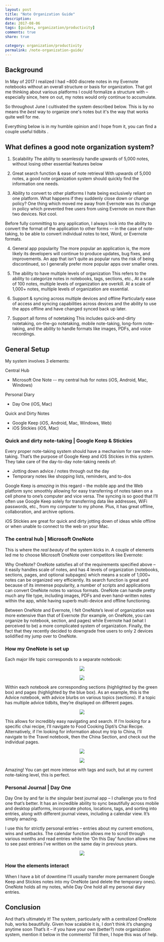 ```yaml
---
layout: post
title: "Note Organization Guide"
description: 
date: 2017-08-06
tags: [guides, organization/productivity]
comments: true
share: true

category: organization/productivity
permalink: /note-organization-guide/
---
```


## Background

In May of 2017 I realized I had ~800 discrete notes in my Evernote notebooks without an overall structure or basis for organization. That got me thinking about various platforms I could formalize a structure with – especially since, here on out, my notes would only continue to accumulate. 

So throughout June I cultivated the system described below. This is by no means the *best* way to organize one's notes but it's the way that works quite well for me. 

Everything below is in my humble opinion and I hope from it, you can find a couple useful tidbits .

## What defines a good note organization system?

1. Scalability
The ability to seamlessly handle upwards of 5,000 notes, without losing other essential features below

2. Great search function & ease of note retrieval 
With upwards of 5,000 notes, a good note organization system should quickly find the information one needs. 

3. Ability to convert to other platforms
I hate being exclusively reliant on one platform. What happens if they suddenly close down or change policy? One thing which moved me away from Evernote was its change in policy which prevented free users from using Evernote on more than two devices. Not cool. 

Before fully committing to any application, I always look into the ability to convert the format of the application to other forms -- in the case of note-taking, to be able to convert individual notes to text, Word, or Evernote formats.

4. General app popularity
The more popular an application is, the more likely its developers will continue to produce updates, bug fixes, and improvements. An app that isn't quite as popular runs the risk of being discontinued, so I generally prefer more popular apps over smaller ones. 

5. The ability to have multiple levels of organization
This refers to the ability to categorize notes in notebooks, tags, sections, etc., At a scale of 100 notes, multiple levels of organization are overkill. At a scale of 1,000+ notes, multiple levels of organization are essential. 

6. Support & syncing across multiple devices and offline
Particularly ease of access and syncing capabilities across devices and the ability to use the apps offline and have changed synced back up later. 

7. Support all forms of notetaking
This includes quick-and-dirty notetaking, on-the-go notetaking, mobile note-taking, long-form note-taking, and the ability to handle formats like images, PDFs, and voice recordings. 

## General Setup 
My system involves 3 elements: 

Central Hub
* Microsoft One Note -- my central hub for notes (iOS, Android, Mac, Windows)

Personal Diary
* Day One (iOS, Mac)

Quick and Dirty Notes
* Google Keep (iOS, Android, Mac, Windows, Web)
* iOS Stickies (iOS, Mac)

### Quick and dirty note-taking | Google Keep & Stickies

Every proper note-taking system should have a mechanism for raw note-taking. That’s the purpose of Google Keep and iOS Stickies in this system. They take care of the day-to-day note-taking needs of:
* Jotting down advice / notes through out the day
* Temporary notes like shopping lists, reminders, and to-dos

Google Keep is *amazing* in this regard – the mobile app and the Web platform sync smoothly allowing for easy transferring of notes taken on a cell phone to one’s computer and vice versa. The syncing is so good that I’ll often use Google Keep solely for transferring data like addresses, WiFi passwords, etc., from my computer to my phone. Plus, it has great offline, collaboration, and archive options. 

iOS Stickies are great for quick and dirty jotting down of ideas while offline or when unable to connect to the web on your Mac.  

### The central hub | Microsoft OneNote

This is where the *real beauty* of the system kicks in. A couple of elements led me to choose Microsoft OneNote over competitors like Evernote:

Why OneNote?
OneNote satisfies all of the requirements specified above – it easily handles scale of notes, and has 4 levels of organization (notebooks, sections, pages, and optional subpages) which means a scale of 1,000+ notes can be organized very efficiently. Its search function is great and because of its immense popularity, a number of scripts and applications can convert OneNote notes to various formats. OneNote can handle pretty much any file type, including images, PDFs and even hand-written notes within the app, while having superb multi-device and offline functioning. 

Between OneNote and Evernote, I felt OneNote’s level of organization was more extensive than that of Evernote (for example, on OneNote, you can organize by notebook, section, and pages) while Evernote had (what I perceived to be) a more complicated system of organization. Finally, the fact that they recently decided to downgrade free users to only 2 devices solidified my jump over to OneNote. 

### How my OneNote is set up 

Each major life topic corresponds to a separate notebook: 

<p align="center">
  <img src="/images/note-org-guide-one-note-notebooks.png">
</p>
<p align="center">
  <img src="/images/note-org-guide-one-note-notebook.png">
</p>

Within each notebook are corresponding sections (highlighted by the green box) and pages (highlighted by the blue box). As an example, this is the Advice notebook, with advice blurbs on various topics (sections). If a topic has multiple advice tidbits, they’re displayed on different pages. 

<p align="center">
  <img src="/images/note-org-guide-one-note-pages.png">
</p>

This allows for incredibly easy navigating and search. If I’m looking for a specific chai recipe, I’ll navigate to Food  Cooking  Dipti’s Chai Recipe. Alternatively, if I’m looking for information about my trip to China, I’ll navigate to the Travel notebook, then the China Section, and check out the individual pages. 

<p align="center">
  <img src="/images/note-org-guide-one-note-chai-recipe.png">
</p>

<p align="center">
  <img src="/images/note-org-guide-china-visa.png">
</p>

Amazing! You can get more intense with tags and such, but at my current note-taking level, this is perfect.

### Personal Journal | Day One

Day One by and far is *the* singular best journal app – I challenge you to find one that’s better. It has an incredible ability to sync beautifully across mobile and desktop platforms, incorporate photos, locations, tags, and sorting into entries, along with different journal views, including a calendar view. It’s simply amazing. 

I use this for strictly personal entries – entries about my current emotions, wins and setbacks. The calendar function allows me to scroll through various months and read entries while the ‘On this Day’ function allows me to see past entries I’ve written on the same day in previous years.

<p align="center">
  <img src="/images/note-org-guide-day-one.png">
</p>

### How the elements interact

When I have a bit of downtime I’ll usually transfer more permanent Google Keep and Stickies notes into my OneNote (and delete the temporary ones). OneNote holds all my notes, while Day One hold all my personal diary entries. 
 
## Conclusion

And that’s ultimately it! The system, particularly with a centralized OneNote hub, works beautifully. Given how scalable it is, I don’t think it’s changing anytime soon  That’s it – if you have your own (better?) note organization system, mention it below in the comments! Till then, I hope this was of help. 
